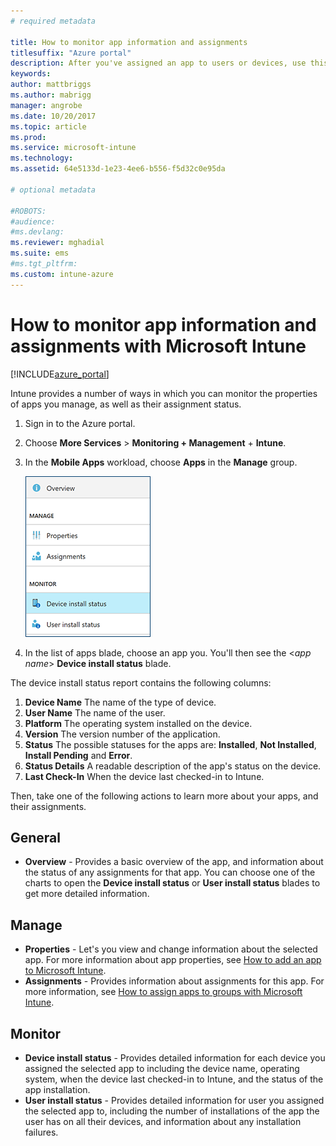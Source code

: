 ```yaml
---
# required metadata

title: How to monitor app information and assignments 
titlesuffix: "Azure portal"
description: After you've assigned an app to users or devices, use this information to help you monitor its status."
keywords:
author: mattbriggs
ms.author: mabrigg
manager: angrobe
ms.date: 10/20/2017
ms.topic: article
ms.prod:
ms.service: microsoft-intune
ms.technology:
ms.assetid: 64e5133d-1e23-4ee6-b556-f5d32c0e95da

# optional metadata

#ROBOTS:
#audience:
#ms.devlang:
ms.reviewer: mghadial
ms.suite: ems
#ms.tgt_pltfrm:
ms.custom: intune-azure
---
```


# How to monitor app information and assignments with Microsoft Intune

[!INCLUDE[azure_portal](./includes/azure_portal.md)]

Intune provides a number of ways in which you can monitor the properties of apps you manage, as well as their assignment status.

1. Sign in to the Azure portal.
2. Choose **More Services** > **Monitoring + Management** + **Intune**.
3. In the **Mobile Apps** workload, choose **Apps** in the **Manage** group.
     
    ![App install status blade.](./media/monitor-apps.png)
5. In the list of apps blade, choose an app you. You'll then see the <*app name*> **Device install status** blade.

The device install status report contains the following columns:

1.  **Device Name** 
      The name of the type of device.
2.  **User Name** 
      The name of the user.
3.   **Platform** 
       The operating system installed on the device.
4.  **Version** 
      The version number of the application.
5.   **Status** 
       The possible statuses for the apps are: **Installed**, **Not Installed**, **Install Pending** and **Error**.
6. **Status Details** 
    A readable description of the app's status on the device.
7. **Last Check-In** 
     When the device last checked-in to Intune.

Then, take one of the following actions to learn more about your apps, and their assignments.

## General

- **Overview** - Provides a basic overview of the app, and information about the status of any assignments for that app. You can choose one of the charts to open the **Device install status** or **User install status** blades to get more detailed information.

## Manage

- **Properties** - Let's you view and change information about the selected app. For more information about app properties, see [How to add an app to Microsoft Intune](apps-add.md).
- **Assignments** - Provides information about assignments for this app. For more information, see [How to assign apps to groups with Microsoft Intune](apps-deploy.md).

## Monitor

- **Device install status** - Provides detailed information for each device you assigned the selected app to including the device name, operating system, when the device last checked-in to Intune, and the status of the app installation.
- **User install status** - Provides detailed information for user you assigned the selected app to, including the number of installations of the app the user has on all their devices, and information about any installation failures.